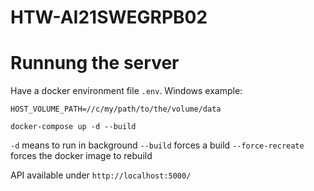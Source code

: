 # HTW-AI21SWEGRPB02

# Runnung the server
Have a docker environment file `.env`. Windows example:

    HOST_VOLUME_PATH=//c/my/path/to/the/volume/data


`docker-compose up -d --build`

`-d` means to run in background
`--build` forces a build
`--force-recreate` forces the docker image to rebuild

API available under `http://localhost:5000/` 